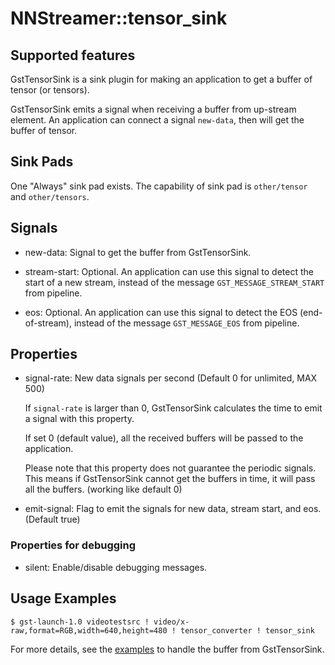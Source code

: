 # NNStreamer::tensor\_sink

## Supported features

GstTensorSink is a sink plugin for making an application to get a buffer of tensor (or tensors).

GstTensorSink emits a signal when receiving a buffer from up-stream element.
An application can connect a signal ```new-data```, then will get the buffer of tensor.

## Sink Pads

One "Always" sink pad exists. The capability of sink pad is ```other/tensor``` and ```other/tensors```.

## Signals

- new-data: Signal to get the buffer from GstTensorSink.

- stream-start: Optional. An application can use this signal to detect the start of a new stream, instead of the message ```GST_MESSAGE_STREAM_START``` from pipeline.

- eos: Optional. An application can use this signal to detect the EOS (end-of-stream), instead of the message ```GST_MESSAGE_EOS``` from pipeline.

## Properties

- signal-rate: New data signals per second (Default 0 for unlimited, MAX 500)

  If ```signal-rate``` is larger than 0, GstTensorSink calculates the time to emit a signal with this property.

  If set 0 (default value), all the received buffers will be passed to the application.

  Please note that this property does not guarantee the periodic signals.
  This means if GstTensorSink cannot get the buffers in time, it will pass all the buffers. (working like default 0)

- emit-signal: Flag to emit the signals for new data, stream start, and eos. (Default true)

### Properties for debugging

- silent: Enable/disable debugging messages.

## Usage Examples

```
$ gst-launch-1.0 videotestsrc ! video/x-raw,format=RGB,width=640,height=480 ! tensor_converter ! tensor_sink
```

For more details, see the [examples](https://github.com/nnstreamer/nnstreamer/tree/master/nnstreamer_example/example_sink) to handle the buffer from GstTensorSink.
